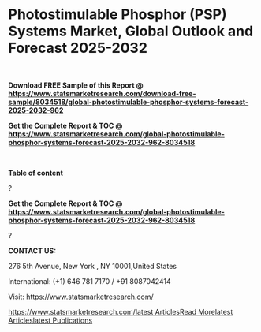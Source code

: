 <h1>Photostimulable Phosphor (PSP) Systems Market, Global Outlook and Forecast 2025-2032</h1><br/><p><strong>Download FREE Sample of this Report @ <a href="https://www.statsmarketresearch.com/download-free-sample/8034518/global-photostimulable-phosphor-systems-forecast-2025-2032-962">https://www.statsmarketresearch.com/download-free-sample/8034518/global-photostimulable-phosphor-systems-forecast-2025-2032-962</a></strong></p>
 
 
 
 <div><b>Get the Complete Report & TOC @ <a href="https://www.statsmarketresearch.com/global-photostimulable-phosphor-systems-forecast-2025-2032-962-8034518">https://www.statsmarketresearch.com/global-photostimulable-phosphor-systems-forecast-2025-2032-962-8034518</a></b></div>
 
 
 
 <p><br />
 
 <b>Table of content</b></p>
 
 
 
 <p>? </p>
 
 
 
 <div><b>Get the Complete Report & TOC @ <a href="https://www.statsmarketresearch.com/global-photostimulable-phosphor-systems-forecast-2025-2032-962-8034518">https://www.statsmarketresearch.com/global-photostimulable-phosphor-systems-forecast-2025-2032-962-8034518</a></b></div>
 
 
 
 <p>? </p>
 
 
 
 <p><b>CONTACT US:</b><br />
 
 276 5th Avenue, New York , NY 10001,United States<br />
 
 International: (+1) 646 781 7170 / +91 8087042414<br />
 
 Visit: <a href="https://www.statsmarketresearch.com/">https://www.statsmarketresearch.com/</a><br />
 
 <a href="https://gyeongbokgung.com">https://www.statsmarketresearch.com/</a><a href="https://hallyeomaritime.com">latest Articles</a><a href="https://jingwansa.com">Read More</a><a href="https://nguoiviet.jp/">latest Articles</a><a href="https://www.intelmarketresearch.com/">latest Publications</a></p>